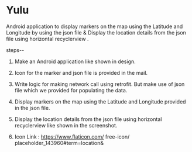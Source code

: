 # Yulu
 Android application  to display markers on the map using the Latitude and Longitude by using the json file &amp;  Display the location details from the json file using horizontal recyclerview .

 steps--
 
  1. Make an Android application like   shown in design. 
  
  2. Icon for the marker and json file is provided in the mail.  
  3. Write logic for making network call using retrofit. But make use of json file which we provided for populating the data. 
  4. Display markers on the map using the Latitude and Longitude provided in the json file. 
  5. Display the location details from the json file using horizontal recyclerview like shown in the screenshot.  
  6. Icon Link : https://www.flaticon.com/ free-icon/ placeholder_143960#term=location&

